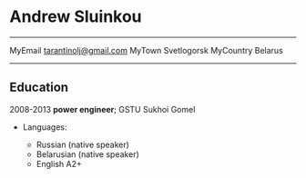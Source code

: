 Andrew Sluinkou
============

-------------------     ----------------------------
MyEmail                        tarantinolj@gmail.com
MyTown                                   Svetlogorsk
MyCountry                                    Belarus
-------------------     ----------------------------

Education
---------

2008-2013
 **power engineer**;   GSTU Sukhoi Gomel


* Languages:

     * Russian (native speaker)
     * Belarusian (native speaker)
     * English А2+

